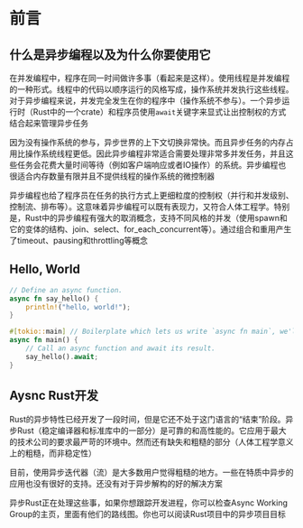 # 前言

## 什么是异步编程以及为什么你要使用它

在并发编程中，程序在同一时间做许多事（看起来是这样）。使用线程是并发编程的一种形式。线程中的代码以顺序运行的风格写成，操作系统并发执行这些线程。对于异步编程来说，并发完全发生在你的程序中（操作系统不参与）。一个异步运行时（Rust中的一个crate）和程序员使用`await`关键字来显式让出控制权的方式结合起来管理异步任务

因为没有操作系统的参与，异步世界的上下文切换非常快。而且异步任务的内存占用比操作系统线程更低。因此异步编程非常适合需要处理非常多并发任务，并且这些任务会花费大量时间等待（例如客户端响应或者IO操作）的系统。异步编程也很适合内存数量有限并且不提供线程的操作系统的微控制器

异步编程也给了程序员在任务的执行方式上更细粒度的控制权（并行和并发级别、控制流、排布等）。这意味着异步编程可以既有表现力，又符合人体工程学。特别是，Rust中的异步编程有强大的取消概念，支持不同风格的并发（使用spawn和它的变体的结构、join、select、for_each_concurrent等）。通过组合和重用产生了timeout、pausing和throttling等概念

## Hello, World

```rust
// Define an async function.
async fn say_hello() {
    println!("hello, world!");
}

#[tokio::main] // Boilerplate which lets us write `async fn main`, we'll explain it later.
async fn main() {
    // Call an async function and await its result.
    say_hello().await;
}
```

## Aysnc Rust开发

Rust的异步特性已经开发了一段时间，但是它还不处于这门语言的“结束”阶段。异步Rust（稳定编译器和标准库中的一部分）是可靠的和高性能的。它应用于最大的技术公司的要求最严苛的环境中。然而还有缺失和粗糙的部分（人体工程学意义上的粗糙，而非稳定性）

目前，使用异步迭代器（流）是大多数用户觉得粗糙的地方。一些在特质中异步的应用也没有很好的支持。还没有对于异步解构的好的解决方案

异步Rust正在处理这些事，如果你想跟踪开发进程，你可以检查Async Working Group的主页，里面有他们的路线图。你也可以阅读Rust项目中的异步项目目标
